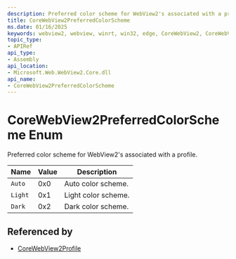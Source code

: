 ```yaml
---
description: Preferred color scheme for WebView2's associated with a profile.
title: CoreWebView2PreferredColorScheme
ms.date: 01/16/2025
keywords: webview2, webview, winrt, win32, edge, CoreWebView2, CoreWebView2Controller, browser control, edge html, CoreWebView2PreferredColorScheme
topic_type:
- APIRef
api_type:
- Assembly
api_location:
- Microsoft.Web.WebView2.Core.dll
api_name:
- CoreWebView2PreferredColorScheme
---
```


# CoreWebView2PreferredColorScheme Enum

Preferred color scheme for WebView2's associated with a profile.

| Name |  Value | Description |
|--|--|--|
|`Auto` | 0x0  |  Auto color scheme.|
|`Light` | 0x1  |  Light color scheme.|
|`Dark` | 0x2  |  Dark color scheme.|


## Referenced by

- [CoreWebView2Profile](corewebview2profile.md)
